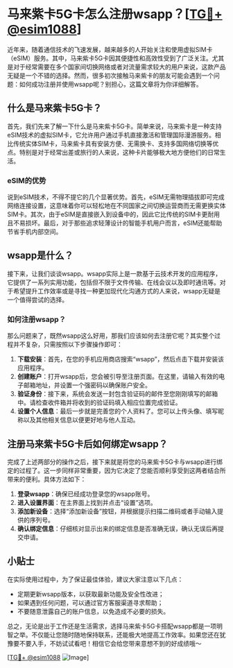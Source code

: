 # 马来紫卡5G卡怎么注册wsapp？[[TG💪+ @esim1088](https://t.me/s/esim1088)]

近年来，随着通信技术的飞速发展，越来越多的人开始关注和使用虚拟SIM卡（eSIM）服务。其中，马来紫卡5G卡因其便捷性和高效性受到了广泛关注。尤其是对于经常需要在多个国家间切换网络或者对流量需求较大的用户来说，这款产品无疑是一个不错的选择。然而，很多初次接触马来紫卡的朋友可能会遇到一个问题：如何成功注册并使用wsapp呢？别担心，这篇文章将为你详细解答。

## 什么是马来紫卡5G卡？

首先，我们先来了解一下什么是马来紫卡5G卡。简单来说，马来紫卡是一种支持eSIM技术的虚拟SIM卡，它允许用户通过手机直接激活和管理国际漫游服务。相比传统实体SIM卡，马来紫卡具有安装方便、无需换卡、支持多国网络切换等优点。特别是对于经常出差或旅行的人来说，这种卡片能够极大地方便他们的日常生活。

### eSIM的优势

说到eSIM技术，不得不提它的几个显著优势。首先，eSIM无需物理插拔即可完成网络连接设置，这意味着你可以轻松地在不同国家之间切换运营商而无需更换实体SIM卡。其次，由于eSIM是直接嵌入到设备中的，因此它比传统的SIM卡更耐用且不易损坏。最后，对于那些追求轻薄设计的智能手机用户而言，eSIM还能帮助节省手机内部空间。

## wsapp是什么？

接下来，让我们谈谈wsapp。wsapp实际上是一款基于云技术开发的应用程序，它提供了一系列实用功能，包括但不限于文件传输、在线会议以及即时通讯等。对于希望提升工作效率或是寻找一种更加现代化沟通方式的人来说，wsapp无疑是一个值得尝试的选择。

### 如何注册wsapp？

那么问题来了，既然wsapp这么好用，那我们应该如何去注册它呢？其实整个过程并不复杂，只需按照以下步骤操作即可：

1. **下载安装**：首先，在您的手机应用商店搜索“wsapp”，然后点击下载并安装该应用程序。
2. **创建账户**：打开wsapp后，您会被引导至注册页面。在这里，请输入有效的电子邮箱地址，并设置一个强密码以确保账户安全。
3. **验证身份**：接下来，系统会发送一封包含验证码的邮件至您刚刚填写的邮箱中。请检查收件箱并将收到的验证码填入相应位置完成验证。
4. **设置个人信息**：最后一步就是完善您的个人资料了。您可以上传头像、填写昵称以及其他相关信息以便更好地与他人互动。

## 注册马来紫卡5G卡后如何绑定wsapp？

完成了上述两部分的操作之后，接下来就是将您的马来紫卡5G卡与wsapp进行绑定的过程了。这一步同样非常重要，因为它决定了您能否顺利享受到这两者结合所带来的便利。具体方法如下：

1. **登录wsapp**：确保已经成功登录您的wsapp账号。
2. **进入设置界面**：在主界面上找到并点击“设置”选项。
3. **添加新设备**：选择“添加新设备”按钮，并根据提示扫描二维码或者手动输入提供的序列号。
4. **确认绑定信息**：仔细核对显示出来的绑定信息是否准确无误，确认无误后再提交申请。

## 小贴士

在实际使用过程中，为了保证最佳体验，建议大家注意以下几点：
- 定期更新wsapp版本，以获取最新功能及安全性改进；
- 如果遇到任何问题，可以通过官方客服渠道寻求帮助；
- 不要随意泄露自己的账户信息，以免造成不必要的损失。

总之，无论是出于工作还是生活需求，选择马来紫卡5G卡搭配wsapp都是一项明智之举。不仅能让您随时随地保持联系，还能极大地提高工作效率。如果您还在犹豫要不要入手，不妨试试看吧！相信它会给您带来意想不到的好成绩哦～

[[TG💪+ @esim1088](https://t.me/s/esim1088) ![Image](https://i.postimg.cc/4NQfJmqS/Snipaste-2025-05-13-00-14-12.png)]